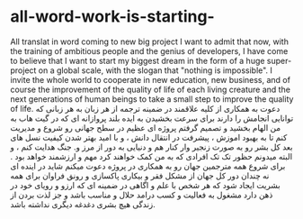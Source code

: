 # all-word-work-is-starting-
All translat in word coming to new big project 
I want to admit that now, with the training of ambitious people and the genius of developers, I have come to believe that I want to start my biggest dream in the form of a huge super-project on a global scale, with the slogan that "nothing is impossible".  I invite the whole world to cooperate in new education, new business, and of course the improvement of the quality of life of each living creature and the next generations of human beings to take a small step to improve the quality of life.
دعوت به همکاری از کلیه علاقمند در ضمینه ترجمه از هر زبان به هر زبانی که توانایی انجامش را دارند 
برای سرعت بخشیدن به ایده بلند پروازانه ای که در گیت هاب به من الهام بخشید و تصمیم گرفتم پروژه ای عظیم در سطح جهانی رو شروع و مدیریت کنم تا به بهبود اموزش ، پیشرفت در انتقال دانش ، و با امید بهتر شدن کیفیت نسل های بعد کل بشر رو به صورت زنجیر وار کنار هم و دنیایی به دور از مرز و. جنگ هدایت کنم ، و البته میدونم حظور تک تک افرادی که به من کمک خواهند کرد مهم و ارزشمند خواهد بود .
برای شروع همه مترجمین جهان رو به همکاری در پروژه دعوت میکنم شاید در اینده ای نه چندان دور کل جهان از مشکل فقر و بیکاری پاکسازی و رونق فراوان برای همه بشریت ایجاد شود که هر شخص با علم و اگاهی در ضمینه ای که ارزو و رویای خود در ذهن دارد مشغول به فعالیت و کسب درامد حلال و مناسب باشد و جز لذت بردن از زندگی هیچ بشری دغدغه دیگری نداشته باشد.

